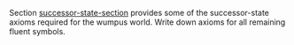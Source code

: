 

Section <a class="sectionRef" id="sectionref" title="" href="#">successor-state-section</a>
provides some of the successor-state axioms required for the wumpus
world. Write down axioms for all remaining fluent symbols.
